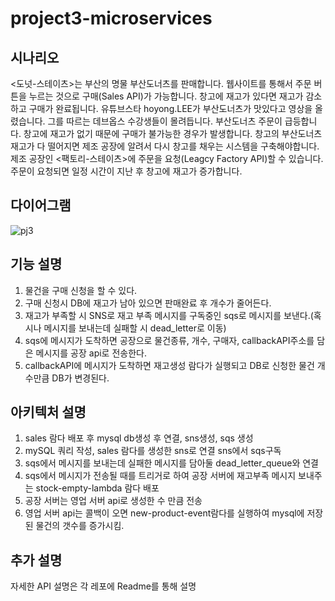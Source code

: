 # project3-microservices
## 시나리오
<도넛-스테이츠>는 부산의 명물 부산도너츠를 판매합니다.
웹사이트를 통해서 주문 버튼을 누르는 것으로 구매(Sales API)가 가능합니다.
창고에 재고가 있다면 재고가 감소하고 구매가 완료됩니다.
유튜브스타 hoyong.LEE가 부산도너츠가 맛있다고 영상을 올렸습니다.
그를 따르는 데브옵스 수강생들이 몰려듭니다. 부산도너츠 주문이 급등합니다.
창고에 재고가 없기 때문에 구매가 불가능한 경우가 발생합니다.
창고의 부산도너츠 재고가 다 떨어지면 제조 공장에 알려서 다시 창고를 채우는 시스템을 구축해야합니다.
제조 공장인 <팩토리-스테이츠>에 주문을 요청(Leagcy Factory API)할 수 있습니다.
주문이 요청되면 일정 시간이 지난 후 창고에 재고가 증가합니다.

## 다이어그램
![pj3](https://user-images.githubusercontent.com/50437623/198676882-8688ca8b-7c18-4698-aadf-a352cca0e37d.png)


## 기능 설명
1. 물건을 구매 신청을 할 수 있다.
2. 구매 신청시 DB에 재고가 남아 있으면 판매완료 후 개수가 줄어든다.
3. 재고가 부족할 시 SNS로 재고 부족 메시지를 구독중인 sqs로 메시지를 보낸다.(혹시나 메시지를 보내는데 실패할 시 dead_letter로 이동)
4. sqs에 메시지가 도착하면 공장으로 물건종류, 개수, 구매자, callbackAPI주소를 담은 메시지를 공장 api로 전송한다.
5. callbackAPI에 메시지가 도착하면 재고생성 람다가 실행되고 DB로 신청한 물건 개수만큼 DB가 변경된다.

## 아키텍처 설명
1. sales 람다 배포 후 mysql db생성 후 연결, sns생성, sqs 생성
2. mySQL 쿼리 작성, sales 람다를 생성한 sns로 연결 sns에서 sqs구독
3. sqs에서 메시지를 보내는데 실패한 메시지를 담아둘 dead_letter_queue와 연결
4. sqs에서 메시지가 전송될 때를 트리거로 하여 공장 서버에 재고부족 메시지 보내주는 stock-empty-lambda 람다 배포
5. 공장 서버는 영업 서버 api로 생성한 수 만큼 전송
6. 영업 서버 api는 콜백이 오면 new-product-event람다를 실행하여 mysql에 저장된 물건의 갯수를 증가시킴.


## 추가 설명
자세한 API 설명은 각 레포에 Readme를 통해 설명
